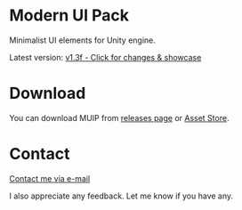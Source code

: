 # Modern UI Pack
Minimalist UI elements for Unity engine. 

Latest version: [v1.3f - Click for changes & showcase](https://youtu.be/D7ziPl0lAlA)

# Download
You can download MUIP from [releases page](https://github.com/Michsky/muip/releases) or [Asset Store](https://assetstore.unity.com/packages/tools/gui/modern-ui-pack-114792).

# Contact
[Contact me via e-mail](mailto:isa.steam@outlook.com)

I also appreciate any feedback. Let me know if you have any.
